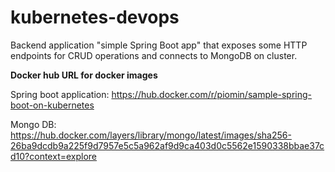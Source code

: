 # kubernetes-devops

Backend application "simple Spring Boot app" that exposes some HTTP endpoints for CRUD operations and connects to MongoDB on cluster.

**Docker hub URL for docker images**

Spring boot application: https://hub.docker.com/r/piomin/sample-spring-boot-on-kubernetes

Mongo DB: https://hub.docker.com/layers/library/mongo/latest/images/sha256-26ba9dcdb9a225f9d7957e5c5a962af9d9ca403d0c5562e1590338bbae37cd10?context=explore









